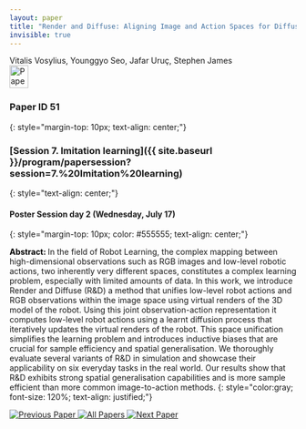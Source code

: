 ```yaml
---
layout: paper
title: "Render and Diffuse: Aligning Image and Action Spaces for Diffusion-based Behaviour Cloning"
invisible: true
---
```

<div class="paper-authors">
<div class="paper-author-box">
    <div class="paper-author-name">Vitalis Vosylius, Younggyo Seo, Jafar Uruç, Stephen James</div>
    <div class="paper-author-uni"></div>
</div>

</div><div class="paper-pdf">
                <div> <a href="https://www.roboticsproceedings.org/rss20/p051.pdf"><img src="{{ site.baseurl }}/images/paper_link.png" alt="Paper Website" width = "33"  height = "40"/></a> </div>
                </div>

### Paper ID 51
{: style="margin-top: 10px; text-align: center;"}

### [Session 7. Imitation learning]({{ site.baseurl }}/program/papersession?session=7.%20Imitation%20learning)
{: style="text-align: center;"}

#### Poster Session day 2 (Wednesday, July 17)
{: style="margin-top: 10px; color: #555555; text-align: center;"}

<b style="color: black;">Abstract: </b>In the field of Robot Learning, the complex mapping between high-dimensional observations such as RGB images and low-level robotic actions, two inherently very different spaces, constitutes a complex learning problem, especially with limited amounts of data. In this work, we introduce Render and Diffuse (R&D) a method that unifies low-level robot actions and RGB observations within the image space using virtual renders of the 3D model of the robot. Using this joint observation-action representation it computes low-level robot actions using a learnt diffusion process that iteratively updates the virtual renders of the robot. This space unification simplifies the learning problem and introduces inductive biases that are crucial for sample efficiency and spatial generalisation. We thoroughly evaluate several variants of R&D in simulation and showcase their applicability on six everyday tasks in the real world. Our results show that R&D exhibits strong spatial generalisation capabilities and is more sample efficient than more common image-to-action methods.
{: style="color:gray; font-size: 120%; text-align: justified;"}


<div class="paper-menu">
<a href="{{ site.baseurl }}/program/papers/050/"> <img src="{{ site.baseurl }}/images/previous_paper_icon.png" alt="Previous Paper" title="Previous Paper"/> </a>
<a href="{{ site.baseurl }}/program/papers"><img src="{{ site.baseurl }}/images/overview_icon.png" alt="All Papers" title="All Papers"/> </a>
<a href="{{ site.baseurl }}/program/papers/052/"> <img src="{{ site.baseurl }}/images/next_paper_icon.png" alt="Next Paper" title="Next Paper"/> </a>

</div>
